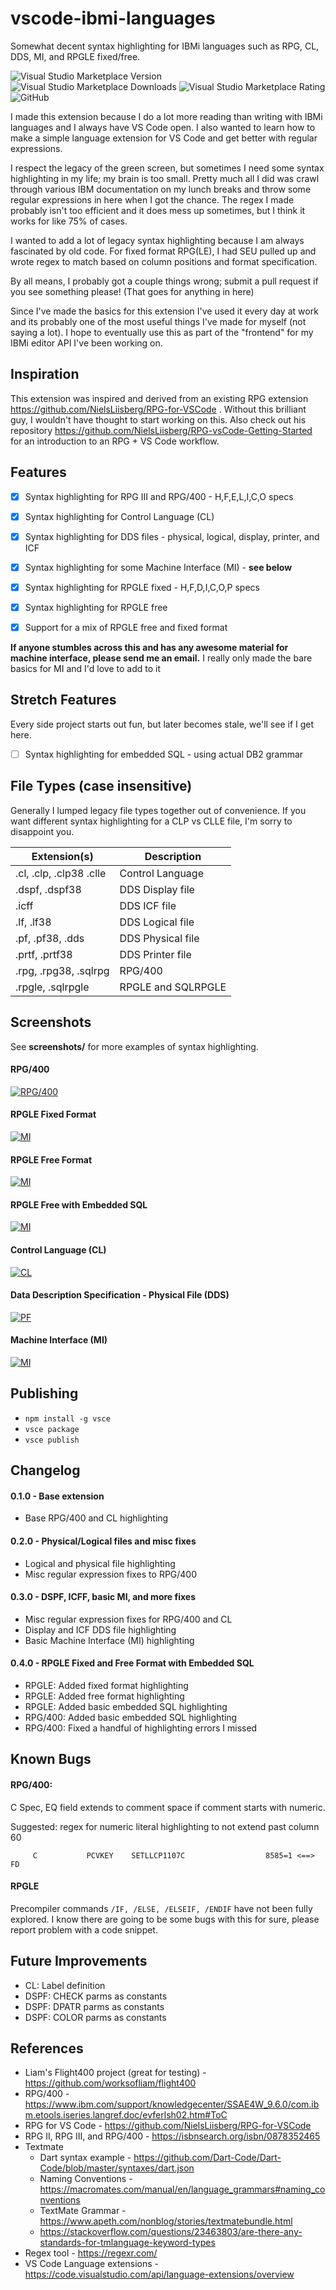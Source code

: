 # vscode-ibmi-languages

Somewhat decent syntax highlighting for IBMi languages such as RPG, CL, DDS, MI, and RPGLE fixed/free.


![Visual Studio Marketplace Version](https://img.shields.io/visual-studio-marketplace/v/barrettotte.ibmi-languages.svg)
![Visual Studio Marketplace Downloads](https://img.shields.io/visual-studio-marketplace/d/barrettotte.ibmi-languages.svg)
![Visual Studio Marketplace Rating](https://img.shields.io/visual-studio-marketplace/r/barrettotte.ibmi-languages.svg)
![GitHub](https://img.shields.io/github/license/barrettotte/vscode-ibmi-languages.svg)


I made this extension because I do a lot more reading than writing with IBMi languages and I always have VS Code open.
I also wanted to learn how to make a simple language extension for VS Code and get better with regular expressions.

I respect the legacy of the green screen, but sometimes I need some syntax highlighting in my life; my brain is too small.
Pretty much all I did was crawl through various IBM documentation on my lunch breaks and throw some regular expressions in here when I got the chance.
The regex I made probably isn't too efficient and it does mess up sometimes, but I think it works for like 75% of cases.

I wanted to add a lot of legacy syntax highlighting because I am always fascinated by old code.
For fixed format RPG(LE), I had SEU pulled up and wrote regex to match based on column positions and format specification.

By all means, I probably got a couple things wrong; submit a pull request if you see something please!
(That goes for anything in here)

Since I've made the basics for this extension I've used it every day at work and its probably one of the most useful things I've made for myself (not saying a lot).
I hope to eventually use this as part of the "frontend" for my IBMi editor API I've been working on.



## Inspiration
This extension was inspired and derived from an existing RPG extension https://github.com/NielsLiisberg/RPG-for-VSCode .
Without this brilliant guy, I wouldn't have thought to start working on this.
Also check out his repository https://github.com/NielsLiisberg/RPG-vsCode-Getting-Started for an introduction to an RPG + VS Code workflow.


## Features

- [x] Syntax highlighting for RPG III and RPG/400 - H,F,E,L,I,C,O specs
- [x] Syntax highlighting for Control Language (CL)
- [x] Syntax highlighting for DDS files - physical, logical, display, printer, and ICF
- [x] Syntax highlighting for some Machine Interface (MI) - **see below**
- [x] Syntax highlighting for RPGLE fixed - H,F,D,I,C,O,P specs
- [x] Syntax highlighting for RPGLE free
- [x] Support for a mix of RPGLE free and fixed format


**If anyone stumbles across this and has any awesome material for machine interface, please send me an email.**
I really only made the bare basics for MI and I'd love to add to it


## Stretch Features
Every side project starts out fun, but later becomes stale, we'll see if I get here.
- [ ] Syntax highlighting for embedded SQL - using actual DB2 grammar


## File Types (case insensitive)
Generally I lumped legacy file types together out of convenience.
If you want different syntax highlighting for a CLP vs CLLE file, I'm sorry to disappoint you.

| Extension(s)                  | Description        |
| ----------------------------- | ------------------ |
| .cl, .clp, .clp38 .clle       | Control Language   |
| .dspf, .dspf38                | DDS Display file   |
| .icff                         | DDS ICF file       |
| .lf, .lf38                    | DDS Logical file   |
| .pf, .pf38, .dds              | DDS Physical file  |
| .prtf, .prtf38                | DDS Printer file   |
| .rpg, .rpg38, .sqlrpg         | RPG/400            |
| .rpgle, .sqlrpgle             | RPGLE and SQLRPGLE |


## Screenshots
See **screenshots/** for more examples of syntax highlighting.


#### RPG/400
[![RPG/400](https://github.com/barrettotte/vscode-ibmi-languages/blob/master/screenshots/rpg400.png)](https://github.com/barrettotte/vscode-ibmi-languages/blob/master/screenshots/rpg400.png)


#### RPGLE Fixed Format
[![MI](https://github.com/barrettotte/vscode-ibmi-languages/blob/master/screenshots/rpglefixed.PNG)](https://github.com/barrettotte/vscode-ibmi-languages/blob/master/screenshots/rpglefixed.PNG)


#### RPGLE Free Format
[![MI](https://github.com/barrettotte/vscode-ibmi-languages/blob/master/screenshots/rpglefree.PNG)](https://github.com/barrettotte/vscode-ibmi-languages/blob/master/screenshots/rpglefree.PNG)


#### RPGLE Free with Embedded SQL
[![MI](https://github.com/barrettotte/vscode-ibmi-languages/blob/master/screenshots/sqlrpgle.PNG)](https://github.com/barrettotte/vscode-ibmi-languages/blob/master/screenshots/sqlrpgle.PNG)


#### Control Language (CL)
[![CL](https://github.com/barrettotte/vscode-ibmi-languages/blob/master/screenshots/cl.png)](https://github.com/barrettotte/vscode-ibmi-languages/blob/master/screenshots/cl.png)


#### Data Description Specification - Physical File (DDS)
[![PF](https://github.com/barrettotte/vscode-ibmi-languages/blob/master/screenshots/pf.PNG)](https://github.com/barrettotte/vscode-ibmi-languages/blob/master/screenshots/pf.PNG)


#### Machine Interface (MI)
[![MI](https://github.com/barrettotte/vscode-ibmi-languages/blob/master/screenshots/mi.PNG)](https://github.com/barrettotte/vscode-ibmi-languages/blob/master/screenshots/mi.PNG)


## Publishing
* ```npm install -g vsce```
* ```vsce package```
* ```vsce publish```


## Changelog

#### 0.1.0 - Base extension
* Base RPG/400 and CL highlighting


#### 0.2.0 - Physical/Logical files and misc fixes
* Logical and physical file highlighting
* Misc regular expression fixes to RPG/400


#### 0.3.0 - DSPF, ICFF, basic MI, and more fixes
* Misc regular expression fixes for RPG/400 and CL
* Display and ICF DDS file highlighting
* Basic Machine Interface (MI) highlighting


#### 0.4.0 - RPGLE Fixed and Free Format with Embedded SQL
* RPGLE: Added fixed format highlighting
* RPGLE: Added free format highlighting
* RPGLE: Added basic embedded SQL highlighting
* RPG/400: Added basic embedded SQL highlighting
* RPG/400: Fixed a handful of highlighting errors I missed


## Known Bugs

#### RPG/400:
C Spec, EQ field extends to comment space if comment starts with numeric.

Suggested: regex for numeric literal highlighting to not extend past column 60
```     
     C           PCVKEY    SETLLCP1107C                  8585=1 <==> FD
```


#### RPGLE
Precompiler commands ```/IF, /ELSE, /ELSEIF, /ENDIF``` have not been fully explored. 
I know there are going to be some bugs with this for sure, please report problem with a code snippet.


## Future Improvements
* CL:   Label definition
* DSPF: CHECK parms as constants
* DSPF: DPATR parms as constants
* DSPF: COLOR parms as constants


## References
* Liam's Flight400 project (great for testing) - https://github.com/worksofliam/flight400
* RPG/400 - https://www.ibm.com/support/knowledgecenter/SSAE4W_9.6.0/com.ibm.etools.iseries.langref.doc/evferlsh02.htm#ToC
* RPG for VS Code - https://github.com/NielsLiisberg/RPG-for-VSCode
* RPG II, RPG III, and RPG/400 - https://isbnsearch.org/isbn/0878352465
* Textmate
  * Dart syntax example - https://github.com/Dart-Code/Dart-Code/blob/master/syntaxes/dart.json
  * Naming Conventions - https://macromates.com/manual/en/language_grammars#naming_conventions
  * TextMate Grammar - https://www.apeth.com/nonblog/stories/textmatebundle.html
  * https://stackoverflow.com/questions/23463803/are-there-any-standards-for-tmlanguage-keyword-types
* Regex tool - https://regexr.com/
* VS Code Language extensions - https://code.visualstudio.com/api/language-extensions/overview
